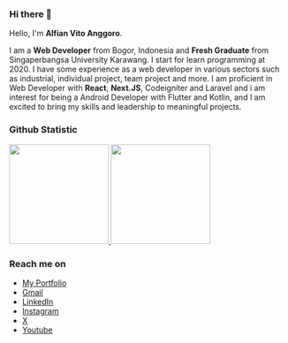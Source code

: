 ### Hi there 👋

Hello, I'm **Alfian Vito Anggoro**.

I am a **Web Developer** from Bogor, Indonesia and **Fresh Graduate** from Singaperbangsa University Karawang. I start for learn programming at 2020. I have some experience as a web developer in various sectors such as industrial, individual project, team project and more. I am proficient in Web Developer with **React**, **Next.JS**, Codeigniter and Laravel and i am interest for being a Android Developer with Flutter and Kotlin, and I am excited to bring my skills and leadership to meaningful projects.

### Github Statistic

<p align="left">
<a href="https://github.com/alfianvitoanggoro">
  <img height="180em" src="https://github-readme-stats-eight-theta.vercel.app/api?username=Vitoo12&show_icons=true&theme=algolia&include_all_commits=true&count_private=true"/>
  <img height="180em" src="https://github-readme-stats-eight-theta.vercel.app/api/top-langs/?username=Vitoo12&layout=compact&langs_count=8&theme=algolia"/>
</a>
</p>

### Reach me on

- <a href="https://alfianvitoanggoro.site">My Portfolio</a>
- <a href="https://mail.google.com/mail/u/0/?view=cm&tf=1&fs=1&to=alfianvitoanggoro@gmail.com">Gmail</a>
- <a href="https://linkedin.com/in/alfianvitoanggoro/">LinkedIn</a>
- <a href="https://instagram.com/atokemen_">Instagram</a>
- <a href="https://twitter.com/Atokemen_">X</a>
- <a href="https://youtube.com/@alfianvito">Youtube</a>
